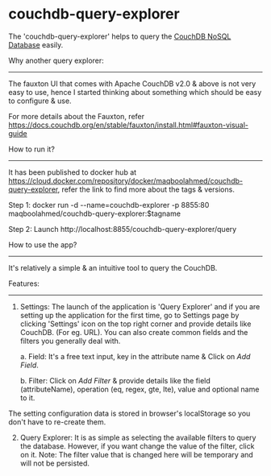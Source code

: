 # couchdb-query-explorer
The 'couchdb-query-explorer' helps to query the <a href="https://docs.couchdb.org/en/stable/index.html" target="_blank">CouchDB NoSQL Database</a> easily.


Why another query explorer:
**************************
The fauxton UI that comes with Apache CouchDB v2.0 & above is not very easy to use, hence I started thinking about something which should be easy to configure & use. 

For more details about the Fauxton, refer https://docs.couchdb.org/en/stable/fauxton/install.html#fauxton-visual-guide


How to run it?
*************
It has been published to docker hub at https://cloud.docker.com/repository/docker/maqboolahmed/couchdb-query-explorer, refer the link to find more about the tags & versions.

Step 1: docker run -d --name=couchdb-explorer -p 8855:80 maqboolahmed/couchdb-query-explorer:$tagname

Step 2: Launch http://localhost:8855/couchdb-query-explorer/query


How to use the app?
******************
It's relatively a simple & an intuitive tool to query the CouchDB. 

Features:
********

1. Settings: The launch of the application is 'Query Explorer' and if you are setting up the application for the first time, go to Settings page by clicking 'Settings' icon on the top right corner and provide details like CouchDB. (For eg. URL). You can also create common fields and the filters you generally deal with. 

   a. Field: It's a free text input, key in the attribute name & Click on <i>Add Field</i>.
   
   b. Filter: Click on <i>Add Filter</i> & provide details like the field (attributeName), operation (eq, regex, gte, lte), value and optional name to it.
   
The setting configuration data is stored in browser's localStorage so you don't have to re-create them.

2. Query Explorer: It is as simple as selecting the available filters to query the database. However, if you want change the value of the filter, click on it.
Note: The filter value that is changed here will be temporary and will not be persisted.
